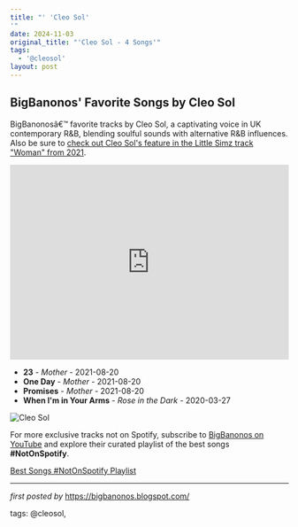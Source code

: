 ```yaml
---
title: "' 'Cleo Sol'
'"
date: 2024-11-03
original_title: "'Cleo Sol - 4 Songs'"
tags:
  - '@cleosol'
layout: post
---
```

<h2>BigBanonos' Favorite Songs by Cleo Sol</h2> <!--Search Description-->
<p>BigBanonosâ€™ favorite tracks by Cleo Sol, a captivating voice in UK contemporary R&B, blending soulful sounds with alternative R&B influences. Also be sure to <a href="https://bigbanonos.blogspot.com/2021/05/little-simz-1-song.html" target="_blank">check out Cleo Sol's feature in the Little Simz track "Woman" from 2021</a>.</p> <!--Spotify Playlist Embed-->
<iframe allow="autoplay; clipboard-write; encrypted-media; fullscreen; picture-in-picture" allowfullscreen="" frameborder="0" height="352" loading="lazy" src="https://open.spotify.com/embed/playlist/3GwCAh1sACNirwvMGjgr27?utm_source=generator" width="100%"></iframe> <!--Song Listings-->
<ul> <li><strong>23</strong> - <em>Mother</em> - 2021-08-20</li> <li><strong>One Day</strong> - <em>Mother</em> - 2021-08-20</li> <li><strong>Promises</strong> - <em>Mother</em> - 2021-08-20</li> <li><strong>When I'm in Your Arms</strong> - <em>Rose in the Dark</em> - 2020-03-27</li>
</ul> <!--Image-->
<img alt="Cleo Sol" src="https://lastfm.freetls.fastly.net/i/u/ar0/af7c26489bf5a10d5b078392a6927170.jpg" />


<!--Subscribe and Playlist Links-->
<div>
    <p>For more exclusive tracks not on Spotify, subscribe to <a href="https://www.youtube.com/@BigBanonos" target="_blank">BigBanonos on YouTube</a> and explore their curated playlist of the best songs <strong>#NotOnSpotify</strong>.</p>
    <p><a href="https://www.youtube.com/playlist?list=PLtuNtuTatqI0kFahUCbtbfenC_ET5O_tr" target="_blank">Best Songs #NotOnSpotify Playlist<br /></a></p></div>

<hr />

<p><em>first posted by</em> <a href="https://bigbanonos.blogspot.com/" rel="noopener" target="_new">https://bigbanonos.blogspot.com/</a></p>

<p>tags: @cleosol,</p>

